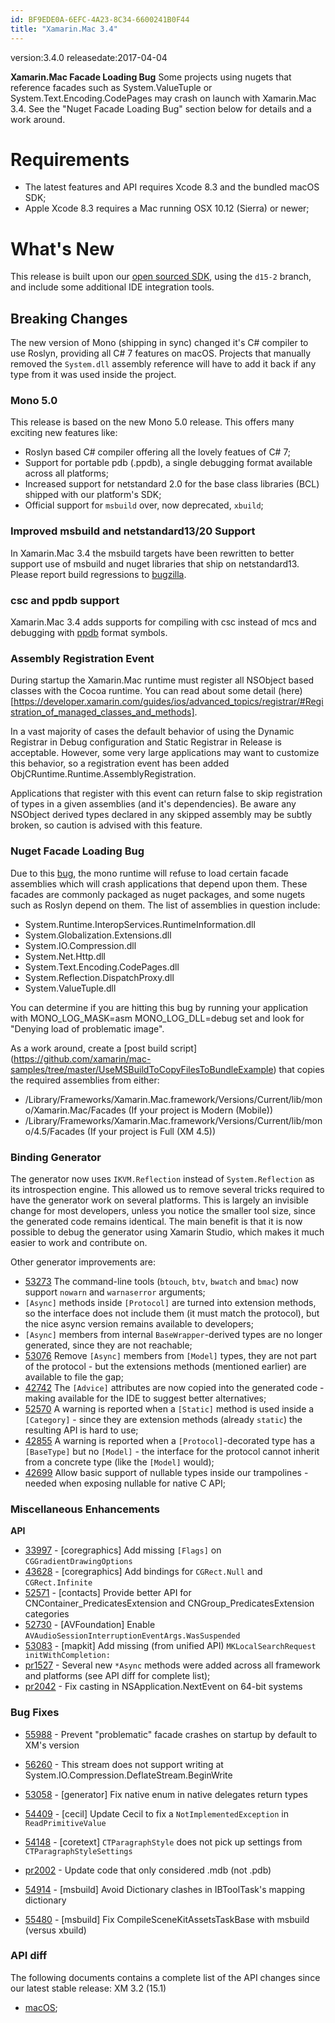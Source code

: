 ```yaml
---
id: BF9EDE0A-6EFC-4A23-8C34-6600241B0F44
title: "Xamarin.Mac 3.4"
---
```


version:3.4.0
releasedate:2017-04-04

<div class="note">
	<b>Xamarin.Mac Facade Loading Bug</b>
	Some projects using nugets that reference facades such as System.ValueTuple or System.Text.Encoding.CodePages may crash on launch with Xamarin.Mac 3.4. See the "Nuget Facade Loading Bug" section below for details and a work around.
</div>

Requirements
============

- The latest features and API requires Xcode 8.3 and the bundled macOS SDK;
- Apple Xcode 8.3 requires a Mac running OSX 10.12 (Sierra) or newer;

What's New
==========

This release is built upon our [open sourced SDK](https://github.com/xamarin/xamarin-macios),
using the `d15-2` branch, and include some additional IDE integration tools.

Breaking Changes
----------------

The new version of Mono (shipping in sync) changed it's C# compiler to use Roslyn, providing all C# 7 features on macOS. Projects that manually removed the `System.dll` assembly reference will have to add it back if any type from it was used inside the project.

### Mono 5.0

This release is based on the new Mono 5.0 release. This offers many exciting new features like:

* Roslyn based C# compiler offering all the lovely featues of C# 7;
* Support for portable pdb (.ppdb), a single debugging format available across all platforms;
* Increased support for netstandard 2.0 for the base class libraries (BCL) shipped with our platform's SDK;
* Official support for `msbuild` over, now deprecated, `xbuild`;

### Improved msbuild and netstandard13/20 Support

In Xamarin.Mac 3.4 the msbuild targets have been rewritten to better support use of msbuild and nuget libraries that ship on netstandard13. Please report build regressions to [bugzilla](https://bugzilla.xamarin.com/index.cgi).

### csc and ppdb support

Xamarin.Mac 3.4 adds supports for compiling with csc instead of mcs and debugging with [ppdb](https://github.com/dotnet/roslyn/blob/portable-pdb/docs/specs/PortablePdb-Metadata.md) format symbols.

### Assembly Registration Event

During startup the Xamarin.Mac runtime must register all NSObject based classes with the Cocoa runtime. You can read about some detail (here)[https://developer.xamarin.com/guides/ios/advanced_topics/registrar/#Registration_of_managed_classes_and_methods].

In a vast majority of cases the default behavior of using the Dynamic Registrar in Debug configuration and Static Registrar in Release is acceptable. However, some very large applications may want to customize this behavior, so a registration event has been added ObjCRuntime.Runtime.AssemblyRegistration.

Applications that register with this event can return false to skip registration of types in a given assemblies (and it's dependencies). Be aware any NSObject derived types declared in any skipped assembly may be subtly broken, so caution is advised with this feature.

### Nuget Facade Loading Bug

Due to this [bug](https://bugzilla.xamarin.com/show_bug.cgi?id=55988), the mono runtime will refuse to load certain facade assemblies which will crash applications that depend upon them. These facades are commonly packaged as nuget packages, and some nugets such as Roslyn depend on them. The list of assemblies in question include:

- System.Runtime.InteropServices.RuntimeInformation.dll
- System.Globalization.Extensions.dll
- System.IO.Compression.dll
- System.Net.Http.dll
- System.Text.Encoding.CodePages.dll
- System.Reflection.DispatchProxy.dll
- System.ValueTuple.dll

You can determine if you are hitting this bug by running your application with MONO\_LOG\_MASK=asm MONO\_LOG\_DLL=debug set and look for "Denying load of problematic image".

As a work around, create a [post build script] (https://github.com/xamarin/mac-samples/tree/master/UseMSBuildToCopyFilesToBundleExample) that copies the required assemblies from either:

- /Library/Frameworks/Xamarin.Mac.framework/Versions/Current/lib/mono/Xamarin.Mac/Facades (If your project is Modern (Mobile))
- /Library/Frameworks/Xamarin.Mac.framework/Versions/Current/lib/mono/4.5/Facades (If your project is Full (XM 4.5))

### Binding Generator

The generator now uses `IKVM.Reflection` instead of `System.Reflection` as its introspection engine. This allowed us to remove several tricks required to have the generator work on several platforms. This is largely an invisible change for most developers, unless you notice the smaller tool size, since the generated code remains identical. The main benefit is that it is now possible to debug the generator using Xamarin Studio, which makes it much easier to work and contribute on.

Other generator improvements are:

* [53273](https://bugzilla.xamarin.com/show_bug.cgi?id=53273) The command-line tools (`btouch`, `btv`, `bwatch` and `bmac`) now support `nowarn` and `warnaserror` arguments;
* `[Async]` methods inside `[Protocol]` are turned into extension methods, so the interface does not include them (it must match the protocol), but the nice async version remains available to developers;
* `[Async]` members from internal `BaseWrapper`-derived types are no longer generated, since they are not reachable;
* [53076](https://bugzilla.xamarin.com/show_bug.cgi?id=53076) Remove `[Async]` members from `[Model]` types, they are not part of the protocol - but the extensions methods (mentioned earlier) are available to file the gap;
* [42742](https://bugzilla.xamarin.com/show_bug.cgi?id=42742) The `[Advice]` attributes are now copied into the generated code - making available for the IDE to suggest better alternatives;
* [52570](https://bugzilla.xamarin.com/show_bug.cgi?id=52570) A warning is reported when a `[Static]` method is used inside a `[Category]` - since they are extension methods (already `static`) the resulting API is hard to use;
* [42855](https://bugzilla.xamarin.com/show_bug.cgi?id=42855) A warning is reported when a `[Protocol]`-decorated type has a `[BaseType]` but no `[Model]` - the interface for the protocol cannot inherit from a concrete type (like the `[Model]` would);
* [42699](https://bugzilla.xamarin.com/show_bug.cgi?id=42699) Allow basic support of nullable types inside our trampolines - needed when exposing nullable for native C API;


### Miscellaneous Enhancements

**API**

* [33997](https://bugzilla.xamarin.com/show_bug.cgi?id=33997) - [coregraphics] Add missing `[Flags]` on `CGGradientDrawingOptions`
* [43628](https://bugzilla.xamarin.com/show_bug.cgi?id=43628) - [coregraphics] Add bindings for `CGRect.Null` and `CGRect.Infinite`
* [52571](https://bugzilla.xamarin.com/show_bug.cgi?id=52571) - [contacts] Provide better API for CNContainer_PredicatesExtension and CNGroup_PredicatesExtension categories 
* [52730](https://bugzilla.xamarin.com/show_bug.cgi?id=52730) - [AVFoundation] Enable `AVAudioSessionInterruptionEventArgs.WasSuspended`
* [53083](https://bugzilla.xamarin.com/show_bug.cgi?id=53083) - [mapkit] Add missing (from unified API) `MKLocalSearchRequest initWithCompletion:`
* [pr1527](https://github.com/xamarin/xamarin-macios/pull/1527) - Several new `*Async` methods were added across all framework and platforms (see API diff for complete list);
* [pr2042](https://github.com/xamarin/xamarin-macios/pull/2042) - Fix casting in NSApplication.NextEvent on 64-bit systems

### Bug Fixes

* [55988](https://bugzilla.xamarin.com/show_bug.cgi?id=55988) - Prevent "problematic" facade crashes on startup by default to XM's version
* [56260](https://bugzilla.xamarin.com/show_bug.cgi?id=56260) - This stream does not support writing at System.IO.Compression.DeflateStream.BeginWrite
* [53058](https://bugzilla.xamarin.com/show_bug.cgi?id=53058) - [generator] Fix native enum in native delegates return types

* [54409](https://bugzilla.xamarin.com/show_bug.cgi?id=54409) - [cecil] Update Cecil to fix a `NotImplementedException` in `ReadPrimitiveValue`
* [54148](https://bugzilla.xamarin.com/show_bug.cgi?id=54148) - [coretext] `CTParagraphStyle` does not pick up settings from `CTParagraphStyleSettings`
* [pr2002](https://github.com/xamarin/xamarin-macios/pull/2002) - Update code that only considered .mdb (not .pdb)

* [54914](https://bugzilla.xamarin.com/show_bug.cgi?id=54914) - [msbuild] Avoid Dictionary clashes in IBToolTask's mapping dictionary

* [55480](https://bugzilla.xamarin.com/show_bug.cgi?id=55480) - [msbuild] Fix CompileSceneKitAssetsTaskBase with msbuild (versus xbuild)

### API diff

The following documents contains a complete list of the API changes since our latest stable release: XM 3.2 (15.1)

* [macOS](/releases/mac/api_changes/mac_3.2_to_3.4);

